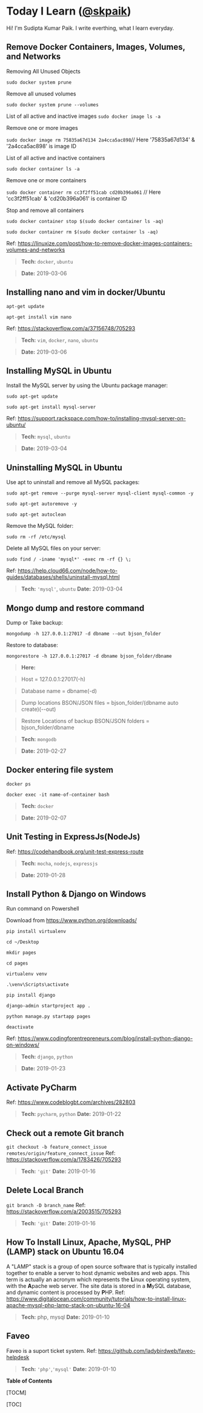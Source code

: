 # Today I Learn ([@skpaik](https://skpaik.github.io "@skpaik"))

Hi! I'm Sudipta Kumar Paik. I write everthing, what I learn everyday.


## Remove Docker Containers, Images, Volumes, and Networks

Removing All Unused Objects

`sudo docker system prune`

Remove all unused volumes

`sudo docker system prune --volumes`

List of all active and inactive images
`sudo docker image ls -a`

Remove one or more images

`sudo docker image rm 75835a67d134 2a4cca5ac898`// Here '75835a67d134' & '2a4cca5ac898' is image ID

List of all active and inactive containers

`sudo docker container ls -a`

Remove one or more containers

`sudo docker container rm cc3f2ff51cab cd20b396a061` // Here 'cc3f2ff51cab' & 'cd20b396a061' is container ID


Stop and remove all containers

`sudo docker container stop $(sudo docker container ls -aq)`

`sudo docker container rm $(sudo docker container ls -aq)`

Ref: https://linuxize.com/post/how-to-remove-docker-images-containers-volumes-and-networks
>**Tech:**  `docker`, `ubuntu`

>**Date:** 2019-03-06





## Installing nano and vim in docker/Ubuntu

`apt-get update`

`apt-get install vim nano`

Ref: https://stackoverflow.com/a/37156748/705293
>**Tech:**  `vim`, `docker`, `nano`, `ubuntu`

>**Date:** 2019-03-06


## Installing MySQL in Ubuntu
Install the MySQL server by using the Ubuntu package manager:

`sudo apt-get update`

`sudo apt-get install mysql-server`

Ref: https://support.rackspace.com/how-to/installing-mysql-server-on-ubuntu/
>**Tech:**  `mysql`, `ubuntu`

>**Date:** 2019-03-04



## Uninstalling MySQL in Ubuntu

Use apt to uninstall and remove all MySQL packages:

`sudo apt-get remove --purge mysql-server mysql-client mysql-common -y`

`sudo apt-get autoremove -y`

`sudo apt-get autoclean`

Remove the MySQL folder:

`sudo rm -rf /etc/mysql`

Delete all MySQL files on your server:

`sudo find / -iname 'mysql*' -exec rm -rf {} \;`

Ref: https://help.cloud66.com/node/how-to-guides/databases/shells/uninstall-mysql.html

>**Tech:**  `'mysql'`, `ubuntu`
>**Date:** 2019-03-04


## Mongo dump and restore command
Dump or Take backup:

`mongodump -h 127.0.0.1:27017 -d dbname --out bjson_folder`

Restore to database:

`mongorestore -h 127.0.0.1:27017 -d dbname bjson_folder/dbname`


>**Here:** 

>Host = 127.0.0.1:27017(-h)

>Database name = dbname(-d)

>Dump locations BSON/JSON files = bjson_folder/(dbname auto create)(--out)

>Restore Locations of backup BSON/JSON folders = bjson_folder/dbname

>**Tech:**  `mongodb`

>**Date:** 2019-02-27


## Docker entering file system
`docker ps`

`docker exec -it name-of-container bash`
>**Tech:**  `docker`

>**Date:** 2019-02-07


## Unit Testing in ExpressJs(NodeJs)
Ref: https://codehandbook.org/unit-test-express-route
>**Tech:**  `mocha`, `nodejs`, `expressjs`

>**Date:** 2019-01-28



## Install Python & Django on Windows
Run command on Powershell

Download from https://www.python.org/downloads/

`pip install virtualenv`

`cd ~/Desktop`

`mkdir pages`

`cd pages`

`virtualenv venv`

`.\venv\Scripts\activate`

`pip install django`

`django-admin startproject app .`

`python manage.py startapp pages`

`deactivate`

Ref: https://www.codingforentrepreneurs.com/blog/install-python-django-on-windows/

>**Tech:**  `django`, `python`

>**Date:** 2019-01-23



## Activate PyCharm
Ref: https://www.codeblogbt.com/archives/282803
>**Tech:**  `pycharm`, `python`
>**Date:** 2019-01-22


## Check out a remote Git branch
`git checkout -b feature_connect_issue remotes/origin/feature_connect_issue`
Ref: https://stackoverflow.com/a/1783426/705293
>**Tech:**  `'git'`
>**Date:** 2019-01-16

## Delete Local Branch
`git branch -D branch_name`
Ref: https://stackoverflow.com/a/2003515/705293
>**Tech:**  `'git'`
>**Date:** 2019-01-16


## How To Install Linux, Apache, MySQL, PHP (LAMP) stack on Ubuntu 16.04
A "LAMP" stack is a group of open source software that is typically installed together to enable a server to host dynamic websites and web apps. This term is actually an acronym which represents the **L**inux operating system, with the **A**pache web server. The site data is stored in a **M**ySQL database, and dynamic content is processed by **P**HP.
Ref: https://www.digitalocean.com/community/tutorials/how-to-install-linux-apache-mysql-php-lamp-stack-on-ubuntu-16-04
>**Tech:**  php, mysql
>**Date:** 2019-01-10

## Faveo
Faveo is a suport ticket system.
Ref: https://github.com/ladybirdweb/faveo-helpdesk
>**Tech:**  `'php'`,`'mysql'`
>**Date:** 2019-01-10


**Table of Contents**

[TOCM]

[TOC]

